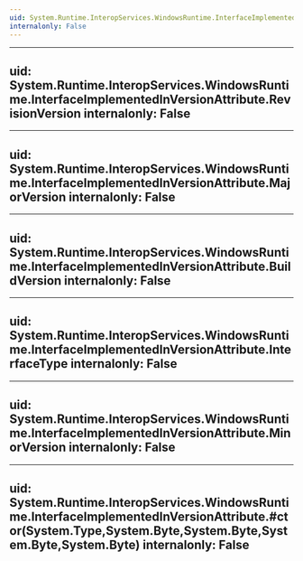 ```yaml
---
uid: System.Runtime.InteropServices.WindowsRuntime.InterfaceImplementedInVersionAttribute
internalonly: False
---
```


---
uid: System.Runtime.InteropServices.WindowsRuntime.InterfaceImplementedInVersionAttribute.RevisionVersion
internalonly: False
---

---
uid: System.Runtime.InteropServices.WindowsRuntime.InterfaceImplementedInVersionAttribute.MajorVersion
internalonly: False
---

---
uid: System.Runtime.InteropServices.WindowsRuntime.InterfaceImplementedInVersionAttribute.BuildVersion
internalonly: False
---

---
uid: System.Runtime.InteropServices.WindowsRuntime.InterfaceImplementedInVersionAttribute.InterfaceType
internalonly: False
---

---
uid: System.Runtime.InteropServices.WindowsRuntime.InterfaceImplementedInVersionAttribute.MinorVersion
internalonly: False
---

---
uid: System.Runtime.InteropServices.WindowsRuntime.InterfaceImplementedInVersionAttribute.#ctor(System.Type,System.Byte,System.Byte,System.Byte,System.Byte)
internalonly: False
---
